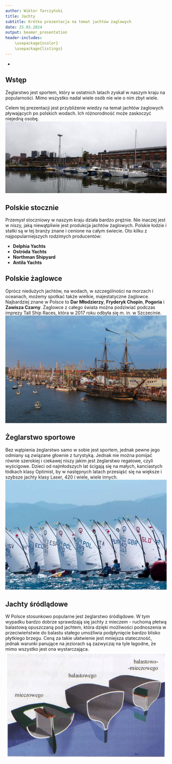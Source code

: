 ```yaml
---
author: Wiktor Tarczyński
title: Jachty
subtitle: Krótka prezentacja na temat jachtów żaglowych
date: 25.03.2024
output: beamer_presentation
header-includes: 
    \usepackage{xcolor}
    \usepackage{listings}
---
```

-


## Wstęp

Żeglarstwo jest sportem, który w ostatnich latach zyskał w naszym kraju na popularności. Mimo wszystko nadal wiele osób nie wie o nim zbyt wiele.

Celem tej prezentacji jest przybliżenie wiedzy na temat jachtów żaglowych pływających po polskich wodach. Ich różnorodność może zaskoczyć niejedną osobę.
![&nbsp; Port](port.jpeg)

## Polskie stocznie

Przemysł stoczniowy w naszym kraju działa bardzo prężnie.
Nie inaczej jest w niszy, jaką niewątpliwie jest produkcja jachtów żaglowych. Polskie łodzie i statki są w tej branży znane i cenione na całym świecie. Oto kilku z najpopularniejszych rodzimych producentów:

* **Delphia Yachts**
* **Ostróda Yachts**
* **Northman Shipyard**
* **Antila Yachts**

## Polskie żaglowce
Oprócz niedużych jachtów, na wodach, w szczególności na morzach i oceanach, możemy spotkać także wielkie, majestatyczne żaglowce. Najbardziej znane w Polsce to **Dar Młodzierzy**, **Fryderyk Chopin**, **Pogoria** i **Zawisza Czarny**. Żaglowce z całego świata można podziwiać podczas imprezy Tall Ship Races, która w 2017 roku odbyła się m. in. w Szczecinie.
![&nbsp; Tallships Szczecin](tallships.jpeg)

## Żeglarstwo sportowe

Bez wątpienia żeglarstwo samo w sobie jest sportem, jednak pewne jego odmiany są związane głownie z turystyką. Jednak nie można pomijać równie szerokiej i ciekawej niszy jakim jest żeglarstwo regatowe, czyli wyścigowe. Dzieci od najmłodszych lat ścigają się na małych, kanciastych łódkach klasy Optimist, by w następnych latach przesiąść się na większe i szybsze jachty klasy Laser, 420 i wiele, wiele innych.
![&nbsp; Regaty Optimist](opti.jpeg)

## Jachty śródlądowe

W Polsce stosunkowo popularne jest żeglarstwo śródlądowe. W tym wypadku bardzo dobrze sprawdzają się jachty z mieczem - ruchomą płetwą balastową opuszczaną pod jachtem, która dzięki możliwości podnoszenia w przeciwieństwie do balastu stałego umożliwia podpłynięcie bardzo blisko płytkiego brzegu. Ceną za takie ułatwienie jest mniejsza stateczność, jednak  warunki panujące na jeziorach są zazwyczaj na tyle łagodne, że mimo wszystko jest ona wystarczająca.
![&nbsp; Miecz vs balast](miecz.png)
